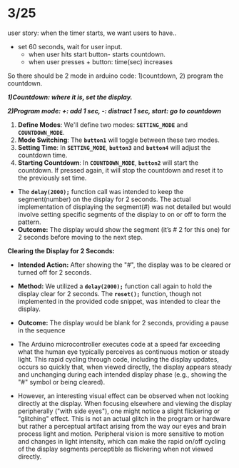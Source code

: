 # 3/25

user story: when the timer starts, we want users to have..

- set 60 seconds, wait for user input.
    - when user hits start button- starts countdown.
    - when user presses + button: time(sec) increases

So there should be 2 mode in arduino code: 1)countdown, 2) program the countdown.


***1)Countdown: where it is, set the display.***

***2)Program mode: +: add 1 sec, -: distract 1 sec, start: go to countdown***

1. **Define Modes**: We'll define two modes: **`SETTING_MODE`** and **`COUNTDOWN_MODE`**.
2. **Mode Switching**: The **`button1`** will toggle between these two modes.
3. **Setting Time**: In **`SETTING_MODE`**, **`button3`** and **`button4`** will adjust the countdown time.
4. **Starting Countdown**: In **`COUNTDOWN_MODE`**, **`button2`** will start the countdown. If pressed again, it will stop the countdown and reset it to the previously set time.

- The **`delay(2000);`** function call was intended to keep the segment(number) on the display for 2 seconds. The actual implementation of displaying the segment(#) was not detailed but would involve setting specific segments of the display to on or off to form the pattern.
- **Outcome:** The display would show the segment (it’s # 2 for this one) for 2 seconds before moving to the next step.

**Clearing the Display for 2 Seconds:**

- **Intended Action:** After showing the "#", the display was to be cleared or turned off for 2 seconds.
- **Method:** We utilized a **`delay(2000);`** function call again to hold the display clear for 2 seconds. The **`reset();`** function, though not implemented in the provided code snippet, was intended to clear the display.
- **Outcome:** The display would be blank for 2 seconds, providing a pause in the sequence

- The Arduino microcontroller executes code at a speed far exceeding what the human eye typically perceives as continuous motion or steady light. This rapid cycling through code, including the display updates, occurs so quickly that, when viewed directly, the display appears steady and unchanging during each intended display phase (e.g., showing the "#" symbol or being cleared).
- However, an interesting visual effect can be observed when not looking directly at the display. When focusing elsewhere and viewing the display peripherally ("with side eyes"), one might notice a slight flickering or "glitching" effect. This is not an actual glitch in the program or hardware but rather a perceptual artifact arising from the way our eyes and brain process light and motion. Peripheral vision is more sensitive to motion and changes in light intensity, which can make the rapid on/off cycling of the display segments perceptible as flickering when not viewed directly.
